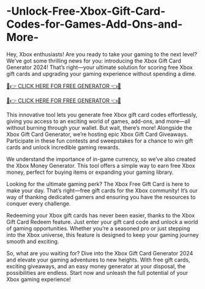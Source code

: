 # -Unlock-Free-Xbox-Gift-Card-Codes-for-Games-Add-Ons-and-More-
Hey, Xbox enthusiasts! Are you ready to take your gaming to the next level? We’ve got some thrilling news for you: introducing the Xbox Gift Card Generator 2024! That’s right—your ultimate solution for scoring free Xbox gift cards and upgrading your gaming experience without spending a dime.

[🔴👉 CLICK HERE FOR FREE GENERATOR 👈🔴](https://cutt.ly/CeXY2oyH)

[🔴👉 CLICK HERE FOR FREE GENERATOR 👈🔴](https://cutt.ly/CeXY2oyH)

This innovative tool lets you generate free Xbox gift card codes effortlessly, giving you access to an exciting world of games, add-ons, and more—all without burning through your wallet. But wait, there’s more! Alongside the Xbox Gift Card Generator, we’re hosting epic Xbox Gift Card Giveaways. Participate in these fun contests and sweepstakes for a chance to win gift cards and unlock incredible gaming rewards.

We understand the importance of in-game currency, so we’ve also created the Xbox Money Generator. This tool offers a simple way to earn free Xbox money, perfect for buying items or expanding your gaming library.

Looking for the ultimate gaming perk? The Xbox Free Gift Card is here to make your day. That’s right—free gift cards for the Xbox community! It’s our way of thanking dedicated gamers and ensuring you have the resources to conquer every challenge.

Redeeming your Xbox gift cards has never been easier, thanks to the Xbox Gift Card Redeem feature. Just enter your gift card code and unlock a world of gaming opportunities. Whether you’re a seasoned pro or just stepping into the Xbox universe, this feature is designed to keep your gaming journey smooth and exciting.

So, what are you waiting for? Dive into the Xbox Gift Card Generator 2024 and elevate your gaming adventures to new heights. With free gift cards, exciting giveaways, and an easy money generator at your disposal, the possibilities are endless. Start now and unleash the full potential of your Xbox gaming experience!
